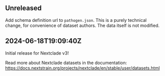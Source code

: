## Unreleased

Add schema definition url to `pathogen.json`. This is a purely technical change, for convenience of dataset authors. The data itself is not modified.

## 2024-06-18T19:09:40Z

Initial release for Nextclade v3!

Read more about Nextclade datasets in the documentation: https://docs.nextstrain.org/projects/nextclade/en/stable/user/datasets.html
